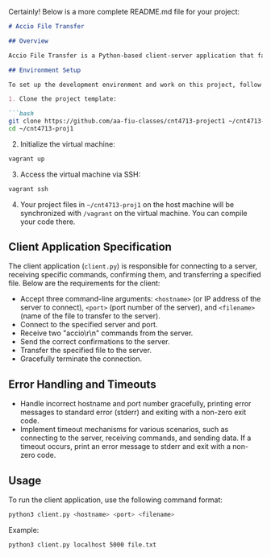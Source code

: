 Certainly! Below is a more complete README.md file for your project:

```markdown
# Accio File Transfer

## Overview

Accio File Transfer is a Python-based client-server application that facilitates file transfer over a TCP connection. This project is designed to help you learn about BSD sockets, network operations, and error handling. The project consists of a client (`client.py`) and a server (not included here) component.

## Environment Setup

To set up the development environment and work on this project, follow these steps:

1. Clone the project template:

```bash
git clone https://github.com/aa-fiu-classes/cnt4713-project1 ~/cnt4713-proj1
cd ~/cnt4713-proj1
```

2. Initialize the virtual machine:

```bash
vagrant up
```

3. Access the virtual machine via SSH:

```bash
vagrant ssh
```

4. Your project files in `~/cnt4713-proj1` on the host machine will be synchronized with `/vagrant` on the virtual machine. You can compile your code there.

## Client Application Specification

The client application (`client.py`) is responsible for connecting to a server, receiving specific commands, confirming them, and transferring a specified file. Below are the requirements for the client:

- Accept three command-line arguments: `<hostname>` (or IP address of the server to connect), `<port>` (port number of the server), and `<filename>` (name of the file to transfer to the server).
- Connect to the specified server and port.
- Receive two "accio\r\n" commands from the server.
- Send the correct confirmations to the server.
- Transfer the specified file to the server.
- Gracefully terminate the connection.

## Error Handling and Timeouts

- Handle incorrect hostname and port number gracefully, printing error messages to standard error (stderr) and exiting with a non-zero exit code.
- Implement timeout mechanisms for various scenarios, such as connecting to the server, receiving commands, and sending data. If a timeout occurs, print an error message to stderr and exit with a non-zero code.

## Usage

To run the client application, use the following command format:

```bash
python3 client.py <hostname> <port> <filename>
```

Example:

```bash
python3 client.py localhost 5000 file.txt
```

